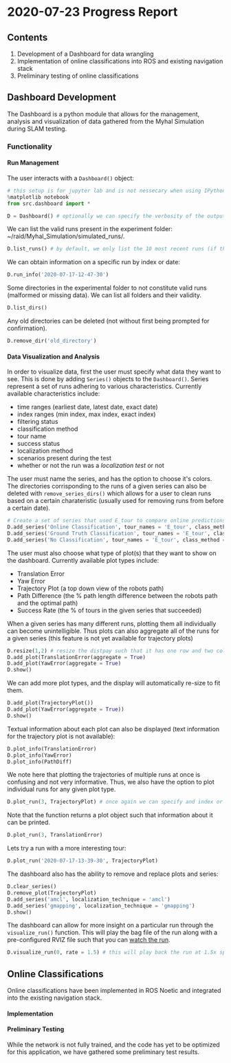 # 2020-07-23 Progress Report 

## Contents
1. Development of a Dashboard for data wrangling
2. Implementation of online classifications into ROS and existing navigation stack
3. Preliminary testing of online classifications

## Dashboard Development
The Dashboard is a python module that allows for the management, analysis and visualization of data gathered from the Myhal Simulation during SLAM testing.

### Functionality

#### Run Management
The user interacts with a `Dashboard()` object:
```python
# this setup is for jupyter lab and is not nessecary when using IPython directly
%matplotlib notebook
from src.dashboard import *

D = Dashboard() # optionally we can specify the verbosity of the output messages. default is logger.INFO
```

We can list the valid runs present in the experiment folder: ~/raid/Myhal_Simulation/simulated_runs/.
```python       
D.list_runs() # by default, we only list the 10 most recent runs (if there are 10 available)
```

We can obtain information on a specific run by index or date:
```python
D.run_info('2020-07-17-12-47-30')
```

Some directories in the experimental folder to not constitute valid runs (malformed or missing data). We can list all folders and their validity.
```python
D.list_dirs()
```

Any old directories can be deleted (not without first being prompted for confirmation).
```python
D.remove_dir('old_directory')
```

#### Data Visualization and Analysis
In order to visualize data, first the user must specify what data they want to see. This is done by adding `Series()` objects to the `Dashboard()`. Series represent a set of runs adhering to various characteristics. Currently available characteristics include:
- time ranges (earliest date, latest date, exact date)
- index ranges (min index, max index, exact index)
- filtering status
- classification method
- tour name
- success status
- localization method
- scenarios present during the test
- whether or not the run was a *localization test* or not

The user must name the series, and has the option to choose it's colors.
The directories corrisponding to the runs of a given series can also be deleted with `remove_series_dirs()` which allows for a user to clean runs based on a certain charateristic (usually used for removing runs from before a certain date).
```python
# Create a set of series that used E_tour to compare online predictions and ground truth classifications against a control
D.add_series('Online Classification', tour_names = 'E_tour', class_method = 'online_predictions') 
D.add_series('Ground Truth Classification', tour_names = 'E_tour', class_method = 'ground_truth')
D.add_series('No Classification', tour_names = 'E_tour', class_method = 'none')
```
The user must also choose what type of plot(s) that they want to show on the dashboard. Currently available plot types include:
- Translation Error
- Yaw Error 
- Trajectory Plot (a top down view of the robots path)
- Path Difference (the % path length difference between the robots path and the optimal path)
- Success Rate (the % of tours in the given series that succeeded) 

When a given series has many different runs, plotting them all individually can become unintelligible. Thus plots can also aggregate all of the runs for a given series (this feature is not yet available for trajectory plots)

```python
D.resize(1,2) # resize the distpay such that it has one row and two columns
D.add_plot(TranslationError(aggregate = True)
D.add_plot(YawError(aggregate = True)
D.show()
```

We can add more plot types, and the display will automatically re-size to fit them.

```python
D.add_plot(TrajectoryPlot())
D.add_plot(YawError(aggregate = True))
D.show()
```

Textual information about each plot can also be displayed (text information for the trajectory plot is not available):

```python
D.plot_info(TranslationError)
D.plot_info(YawError)
D.plot_info(PathDiff)
```

We note here that plotting the trajectories of multiple runs at once is confusing and not very informative. Thus, we also have the option to plot individual runs for any given plot type.

```python
D.plot_run(3, TrajectoryPlot) # once again we can specify and index or a date
```

Note that the function returns a plot object such that information about it can be printed.

```python
D.plot_run(3, TranslationError)
```

Lets try a run with a more interesting tour:

```python
D.plot_run('2020-07-17-13-39-30', TrajectoryPlot)
```

The dashboard also has the ability to remove and replace plots and series:

```python
D.clear_series()
D.remove_plot(TrajectoryPlot)
D.add_series('amcl', localization_technique = 'amcl')
D.add_series('gmapping', localization_technique = 'gmapping')
D.show()
```

The dashboard can allow for more insight on a particular run through the `visualize_run()` function. This will play the bag file of the run along with a pre-configured RVIZ file such that you can [watch the run](https://drive.google.com/file/d/1mtxeToJq3NKKFZOPiAdD8kIhR018uM79/view?usp=sharing).

```python
D.visualize_run(0, rate = 1.5) # this will play back the run at 1.5x speed (see video)
```

## Online Classifications 
Online classifications have been implemented in ROS Noetic and integrated into the existing navigation stack. 

#### Implementation


#### Preliminary Testing 
While the network is not fully trained, and the code has yet to be optimized for this application, we have gathered some preliminary test results.
